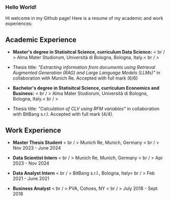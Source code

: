 ### Hello World!
Hi welcome in my Github page! Here is a resume of my academic and work experiences:

## Academic Experience
+ **Master's degree in Statisitcal Science, curriculum Data Science:** < br / >
Alma Mater Studiorum, Università di Bologna, Bologna, Italy.< br / >
- Thesis title: *"Extracting information from documents using Retrieval Augmented Generation (RAG) and Large Language Models (LLMs)"* in collaboration with Munich Re. Accepted with full mark (6/6)

+ **Bachelor's degree in Statisitcal Science, curriculum Economics and Business:** < br / >
Alma Mater Studiorum, Università di Bologna, Bologna, Italy.< br / >
- Thesis title: *"Calculation of CLV using RFM variables"* in collaboration with BitBang s.r.l. Accepted with full mark (4/4).

## Work Experience
+ **Master Thesis Student** < br / >
Munich Re, Munich, Germany < br / >
Nov 2023 - June 2024

+ **Data Scientist Intern** < br / >
Munich Re, Munich, Germany < br / >
Apr 2023 - Nov 2024

+ **Data Analyst Intern** < br / >
BitBang s.r.l., Bologna, Italy< br / >
Feb 2021 - June 2021

+ **Business Analyst** < br / >
PVA, Cohoes, NY < br / >
July 2018 - Sept 2018





